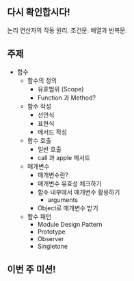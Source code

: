 ## 다시 확인합시다!

논리 연산자의 작동 원리.
조건문.
배열과 반복문.

## 주제

- 함수
    - 함수의 정의
        - 유효범위 (Scope)
        - Function 과 Method?
    - 함수 작성
        - 선언식
        - 표현식
        - 메서드 작성
    - 함수 호출
        - 일반 호출
        - call 과 apple 메서드
    - 매개변수
        - 매개변수란?
        - 매개변수 유효성 체크하기
        - 함수 내부에서 매개변수 활용하기
            - arguments
        - Object로 매개변수 받기
    - 함수 패턴
        - Module Design Pattern
        - Prototype
        - Observer
        - Singletone

## 이번 주 미션!
